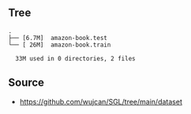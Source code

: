
## Tree

```
.
├── [6.7M]  amazon-book.test
└── [ 26M]  amazon-book.train

  33M used in 0 directories, 2 files
```

## Source
- https://github.com/wujcan/SGL/tree/main/dataset